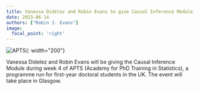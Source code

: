 ```yaml
---
title: Vanessa Didelez and Robin Evans to give Causal Inference Module at APTS
date: 2023-06-14
authors: ["Robin J. Evans"]
image:
  focal_point: 'right'
---
```



![APTS]({{site.baseurl}}/images/APTS.png){: width="200"}

Vanessa Didelez and Robin Evans will be giving the Causal Inference Module during week 4 of APTS (Academy for PhD Training in Statistics),
a programme run for first-year doctoral students in the UK.  The event will take place in Glasgow.
